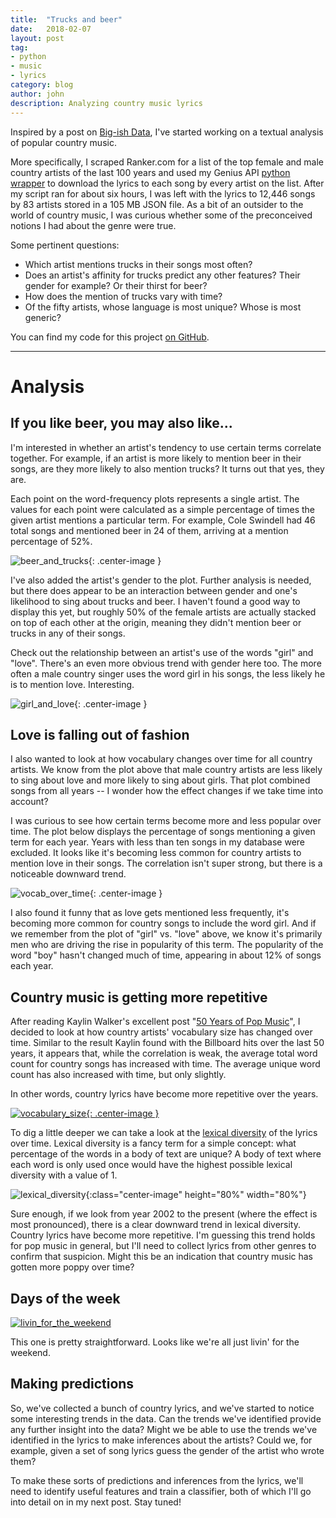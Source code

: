 ```yaml
---
title:  "Trucks and beer"
date:   2018-02-07
layout: post
tag:
- python
- music
- lyrics
category: blog
author: john
description: Analyzing country music lyrics
---
```


Inspired by a post on [Big-ish Data](https://bigishdata.com/2016/10/25/talkin-bout-trucks-beer-and-love-in-country-songs-analyzing-genius-lyrics/), I've started working on a textual analysis of popular country music.

More specifically, I scraped Ranker.com for a list of the top female and male country artists of the last 100 years and used my Genius API [python wrapper](https://github.com/johnwmillr/GeniusLyrics) to download the lyrics to each song by every artist on the list. After my script ran for about six hours, I was left with the lyrics to 12,446 songs by 83 artists stored in a 105 MB JSON file. As a bit of an outsider to the world of country music, I was curious whether some of the preconceived notions I had about the genre were true. 

Some pertinent questions:
  - Which artist mentions trucks in their songs most often?
  - Does an artist's affinity for trucks predict any other features? Their gender for example? Or their thirst for beer?
  - How does the mention of trucks vary with time?
  - Of the fifty artists, whose language is most unique? Whose is most generic?

You can find my code for this project [on GitHub](https://www.github.com/johnwmillr/song-lyrics-analysis).  

---
# Analysis

## If you like beer, you may also like...
I'm interested in whether an artist's tendency to use certain terms correlate together. For example, if an artist is more likely to mention beer in their songs, are they more likely to also mention trucks? It turns out that yes, they are.


Each point on the word-frequency plots represents a single artist. The values for each point were calculated as a simple percentage of times the given artist mentions a particular term. For example, Cole Swindell had 46 total songs and mentioned beer in 24 of them, arriving at a mention percentage of 52%.

![beer_and_trucks]({{site.url}}/assets/images/FreqPlot_beer_and_truck.png){: .center-image }

I've also added the artist's gender to the plot. Further analysis is needed, but there does appear to be an interaction between gender and one's likelihood to sing about trucks and beer. I haven't found a good way to display this yet, but roughly 50% of the female artists are actually stacked on top of each other at the origin, meaning they didn't mention beer or trucks in any of their songs.


Check out the relationship between an artist's use of the words "girl" and "love". There's an even more obvious trend with gender here too. The more often a male country singer uses the word girl in his songs, the less likely he is to mention love. Interesting.

![girl_and_love]({{site.url}}/assets/images/FreqPlot_girl_and_love.png){: .center-image }

## Love is falling out of fashion
I also wanted to look at how vocabulary changes over time for all country artists. We know from the plot above that male country artists are less likely to sing about love and more likely to sing about girls. That plot combined songs from all years -- I wonder how the effect changes if we take time into account?

I was curious to see how certain terms become more and less popular over time. The plot below displays the percentage of songs mentioning a given term for each year. Years with less than ten songs in my database were excluded. It looks like it's becoming less common for country artists to mention love in their songs. The correlation isn't super strong, but there is a noticeable downward trend.

![vocab_over_time]({{site.url}}/assets/images/TimePlot_girl_boy_love.png){: .center-image }

I also found it funny that as love gets mentioned less frequently, it's becoming more common for country songs to include the word girl. And if we remember from the plot of "girl" vs. "love" above, we know it's primarily men who are driving the rise in popularity of this term. The popularity of the word "boy" hasn't changed much of time, appearing in about 12% of songs each year.


## Country music is getting more repetitive

After reading Kaylin Walker's excellent post "[50 Years of Pop Music](http://kaylinwalker.com/50-years-of-pop-music/)", I decided to look at how country artists' vocabulary size has changed over time. Similar to the result Kaylin found with the Billboard hits over the last 50 years, it appears that, while the correlation is weak, the average total word count for country songs has increased with time. The average unique word count has also increased with time, but only slightly.


In other words, country lyrics have become more repetitive over the years.


[![vocabulary_size]({{site.url}}/assets/images/TimePlot_words_per_song.png){: .center-image }]({{site.url}}/assets/images/TimePlot_words_per_song.png)

To dig a little deeper we can take a look at the [lexical diversity](http://www.nltk.org/book/ch01.html) of the lyrics over time. Lexical diversity is a fancy term for a simple concept: what percentage of the words in a body of text are unique? A body of text where each word is only used once would have the highest possible lexical diversity with a value of 1.

![lexical_diversity]({{site.url}}/assets/images/TimePlot_lexical_diversity.png){:class="center-image" height="80%" width="80%"}

Sure enough, if we look from year 2002 to the present (where the effect is most pronounced), there is a clear downward trend in lexical diversity. Country lyrics have become more repetitive. I'm guessing this trend holds for pop music in general, but I'll need to collect lyrics from other genres to confirm that suspicion. Might this be an indication that country music has gotten more poppy over time?


## Days of the week
[![livin_for_the_weekend]({{site.url}}/assets/images/BarGraph_Weekend.png)]({{site.url}}/assets/images/BarGraph_Weekend.png)

This one is pretty straightforward. Looks like we're all just livin' for the weekend.

## Making predictions
So, we've collected a bunch of country lyrics, and we've started to notice some interesting trends in the data. Can the trends we've identified provide any further insight into the data? Might we be able to use the trends we've identified in the lyrics to make inferences about the artists? Could we, for example, given a set of song lyrics guess the gender of the artist who wrote them?

To make these sorts of predictions and inferences from the lyrics, we'll need to identify useful features and train a classifier, both of which I'll go into detail on in my next post. Stay tuned!

